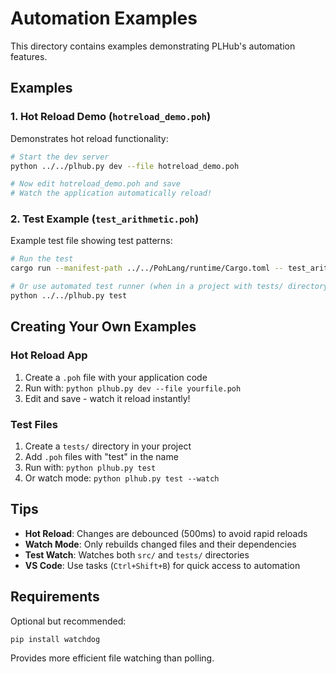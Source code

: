 # Automation Examples

This directory contains examples demonstrating PLHub's automation features.

## Examples

### 1. Hot Reload Demo (`hotreload_demo.poh`)

Demonstrates hot reload functionality:

```bash
# Start the dev server
python ../../plhub.py dev --file hotreload_demo.poh

# Now edit hotreload_demo.poh and save
# Watch the application automatically reload!
```

### 2. Test Example (`test_arithmetic.poh`)

Example test file showing test patterns:

```bash
# Run the test
cargo run --manifest-path ../../PohLang/runtime/Cargo.toml -- test_arithmetic.poh --run

# Or use automated test runner (when in a project with tests/ directory)
python ../../plhub.py test
```

## Creating Your Own Examples

### Hot Reload App

1. Create a `.poh` file with your application code
2. Run with: `python plhub.py dev --file yourfile.poh`
3. Edit and save - watch it reload instantly!

### Test Files

1. Create a `tests/` directory in your project
2. Add `.poh` files with "test" in the name
3. Run with: `python plhub.py test`
4. Or watch mode: `python plhub.py test --watch`

## Tips

- **Hot Reload**: Changes are debounced (500ms) to avoid rapid reloads
- **Watch Mode**: Only rebuilds changed files and their dependencies
- **Test Watch**: Watches both `src/` and `tests/` directories
- **VS Code**: Use tasks (`Ctrl+Shift+B`) for quick access to automation

## Requirements

Optional but recommended:
```bash
pip install watchdog
```

Provides more efficient file watching than polling.

